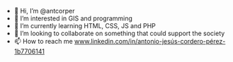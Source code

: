 - 👋 Hi, I’m @antcorper
- 👀 I’m interested in GIS and programming
- 🌱 I’m currently learning HTML, CSS, JS and PHP
- 💞️ I’m looking to collaborate on something that could support the society
- 📫 How to reach me www.linkedin.com/in/antonio-jesús-cordero-pérez-1b7706141

<!---
antcorper/antcorper is a ✨ special ✨ repository because its `README.md` (this file) appears on your GitHub profile.
You can click the Preview link to take a look at your changes.
--->
